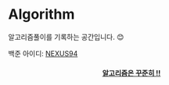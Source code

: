 # Algorithm

알고리즘풀이를 기록하는 공간입니다. 😊

백준 아이디: [NEXUS94](https://www.acmicpc.net/user/nexus94)



<h4><u><center>알고리즘은 꾸준히 !!</center>